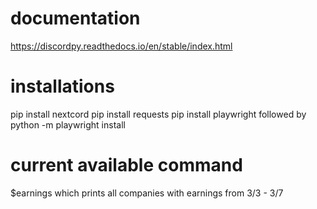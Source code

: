 # documentation

https://discordpy.readthedocs.io/en/stable/index.html

# installations

pip install nextcord
pip install requests
pip install playwright followed by python -m playwright install

# current available command

$earnings which prints all companies with earnings from 3/3 - 3/7
